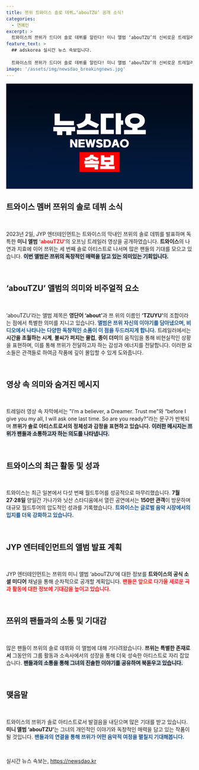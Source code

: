 ```yaml
---
title: 쯔위 트와이스 솔로 데뷔…‘abouTZU’ 공개 소식!
categories:
  - 연예인
excerpt: >
  트와이스의 쯔위가 드디어 솔로 데뷔를 알린다! 미니 앨범 ‘abouTZU’의 신비로운 트레일러 영상이 공개되며 팬들의 기대감을 증폭시키고 있다. 꿈같은 비주얼과 매력적인 메시지가 담긴 이번 앨범, 과연 쯔위는 어떤 모습을 보여줄까? 클릭하여 그 비밀을 확인해보세요!
feature_text: >
  ## adskorea 실시간 뉴스 속보입니다.

  트와이스의 쯔위가 드디어 솔로 데뷔를 알린다! 미니 앨범 ‘abouTZU’의 신비로운 트레일러 영상이 공개되며 팬들의 기대감을 증폭시키고 있다. 꿈같은 비주얼과 매력적인 메시지가 담긴 이번 앨범, 과연 쯔위는 어떤 모습을 보여줄까? 클릭하여 그 비밀을 확인해보세요!
image: '/assets/img/newsdao_breakingnews.jpg'
---
```


<p><img src="/assets/img/newsdao_breakingnews.jpg" alt="adskorea 속보" /></p>

<h2 data-ke-size="size26">트와이스 멤버 쯔위의 솔로 데뷔 소식</h2>

<p data-ke-size="size16">&nbsp;</p>

<p>2023년 2일, JYP 엔터테인먼트는 트와이스의 막내인 쯔위의 솔로 데뷔를 발표하며 독특한 <b>미니 앨범</b> <b><span style="color: #ee2323;">‘abouTZU’</span></b>의 오프닝 트레일러 영상을 공개하였습니다. <b>트와이스</b>의 나연과 지효에 이어 쯔위는 세 번째 솔로 아티스트로 나서며 많은 팬들의 기대를 모으고 있습니다. <b><span style="background-color: #21538527;">이번 앨범은 쯔위의 독창적인 매력을 담고 있는 의미있는 기회입니다.</span></b> </p>

<p data-ke-size="size16">&nbsp;</p>

<h2 data-ke-size="size26">‘abouTZU’ 앨범의 의미와 비주얼적 요소</h2>

<p data-ke-size="size16">&nbsp;</p>

<p>‘abouTZU’라는 앨범 제목은 <b>영단어 ‘about’</b>과 쯔 위의 이름인 <b>‘TZUYU’</b>의 조합이라는 점에서 특별한 의미를 지니고 있습니다. <b><span style="color: #1a5490;">앨범은 쯔위 자신의 이야기를 담아냈으며, 비디오에서 나타나는 다양한 독창적인 소품이 이 점을 두드러지게 합니다.</span></b> 트레일러에서는 <b>시간을 초월하는 시계</b>, <b>불씨가 퍼지는 물컵</b>, <b>종이 더미</b>의 움직임을 통해 비현실적인 상황을 표현하며, 이를 통해 쯔위가 전달하고자 하는 감성과 에너지를 전달합니다. 이러한 요소들은 관객들로 하여금 작품에 깊이 몰입할 수 있게 도와줍니다.</p>

<p data-ke-size="size16">&nbsp;</p>

<h2 data-ke-size="size26">영상 속 의미와 숨겨진 메시지</h2>

<p data-ke-size="size16">&nbsp;</p>

<p>트레일러 영상 속 자막에서는 "I’m a believer, a Dreamer. Trust me"와 “before I give you my all, I will ask one last time. So are you ready?”라는 문구가 반복되며 <b>쯔위가 솔로 아티스트로서의 정체성과 감정을 표현하고 있습니다.</b> <b><span style="background-color: #21538527;">이러한 메시지는 쯔위가 팬들과 소통하고자 하는 의도를 나타냅니다.</span></b> </p>

<p data-ke-size="size16">&nbsp;</p>

<h2 data-ke-size="size26">트와이스의 최근 활동 및 성과</h2>

<p data-ke-size="size16">&nbsp;</p>

<p>트와이스는 최근 일본에서 다섯 번째 월드투어를 성공적으로 마무리했습니다. <b>7월 27·28일</b> 양일간 가나가와 닛산 스타디움에서 열린 공연에서는 <b>150만 관객</b>이 방문하며 대규모 월드투어의 압도적인 성과를 기록했습니다. <b><span style="color: #1a5490;">트와이스는 글로벌 음악 시장에서의 입지를 더욱 강화하고 있습니다.</span></b></p>

<p data-ke-size="size16">&nbsp;</p>

<h2 data-ke-size="size26">JYP 엔터테인먼트의 앨범 발표 계획</h2>

<p data-ke-size="size16">&nbsp;</p>

<p>JYP 엔터테인먼트는 쯔위의 미니 앨범 ‘abouTZU’에 대한 정보를 <b>트와이스의 공식 소셜 미디어</b> 채널을 통해 순차적으로 공개할 계획입니다. <b><span style="color: #ee2323;">팬들은 앞으로 다가올 새로운 곡과 활동에 대한 정보에 기대감을 높이고 있습니다.</span></b> </p>

<p data-ke-size="size16">&nbsp;</p>

<h2 data-ke-size="size26">쯔위의 팬들과의 소통 및 기대감</h2>

<p data-ke-size="size16">&nbsp;</p>

<p>많은 팬들이 쯔위의 솔로 데뷔와 이 앨범에 대해 기다려왔습니다. <b>쯔위는 특별한 존재로서</b> 그동안의 그룹 활동과 소속사에서의 성장을 통해 더욱 성숙한 아티스트로 자리 잡았습니다. <b><span style="background-color: #21538527;">팬들과의 소통을 통해 그녀의 진솔한 이야기를 공유하며 북돋우고 있습니다.</span></b> </p>

<p data-ke-size="size16">&nbsp;</p>

<h2 data-ke-size="size26">맺음말</h2>

<p data-ke-size="size16">&nbsp;</p>

<p>트와이스의 쯔위가 솔로 아티스트로서 발걸음을 내딛으며 많은 기대를 받고 있습니다. <b>미니 앨범 ‘abouTZU’</b>는 그녀의 개인적인 이야기와 독창적인 매력을 담고 있는 작품이 될 것입니다. <b><span style="color: #1a5490;">팬들과의 연결을 통해 쯔위가 어떤 음악적 여정을 펼칠지 기대해봅니다.</span></b> </p>

<p data-ke-size="size16">&nbsp;</p>
실시간 뉴스 속보는, <a href="https://newsdao.kr" rel="dofollow">https://newsdao.kr</a>


